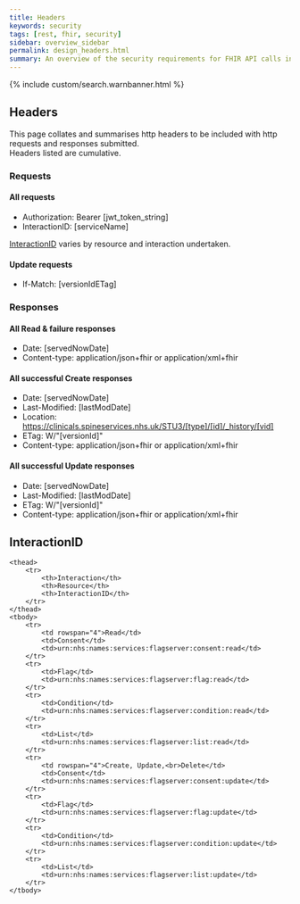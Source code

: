 ```yaml
---
title: Headers
keywords: security
tags: [rest, fhir, security]
sidebar: overview_sidebar
permalink: design_headers.html
summary: An overview of the security requirements for FHIR API calls into Spine.
---
```

{% include custom/search.warnbanner.html %}

## Headers ##

This page collates and summarises http headers to be included with http requests and responses submitted.  
Headers listed are cumulative.
### Requests ###

#### All requests ####
* Authorization: Bearer [jwt_token_string]
* InteractionID: [serviceName]

[InteractionID](/design_headers.html#interactionid) varies by resource and interaction undertaken.

#### Update requests ####
* If-Match: [versionIdETag]

### Responses ###

#### All Read & failure responses ####
* Date: [servedNowDate]
* Content-type: application/json+fhir or application/xml+fhir

#### All successful Create responses ####
* Date: [servedNowDate]
* Last-Modified: [lastModDate]
* Location: https://clinicals.spineservices.nhs.uk/STU3/[type]/[id]/_history/[vid]
* ETag: W/"[versionId]"
* Content-type: application/json+fhir or application/xml+fhir

#### All successful Update responses ####
* Date: [servedNowDate]
* Last-Modified: [lastModDate]
* ETag: W/"[versionId]"
* Content-type: application/json+fhir or application/xml+fhir


## InteractionID ##


<table>

    <thead>
        <tr>
            <th>Interaction</th>
            <th>Resource</th>
            <th>InteractionID</th>
        </tr>
    </thead>
    <tbody>
        <tr>
            <td rowspan="4">Read</td>
            <td>Consent</td>
            <td>urn:nhs:names:services:flagserver:consent:read</td>
        </tr>
        <tr>
            <td>Flag</td>
            <td>urn:nhs:names:services:flagserver:flag:read</td>
        </tr>
        <tr>
            <td>Condition</td>
            <td>urn:nhs:names:services:flagserver:condition:read</td>
        </tr>
        <tr>
            <td>List</td>
            <td>urn:nhs:names:services:flagserver:list:read</td>
        </tr>
        <tr>
            <td rowspan="4">Create, Update,<br>Delete</td>
            <td>Consent</td>
            <td>urn:nhs:names:services:flagserver:consent:update</td>
        </tr>
        <tr>
            <td>Flag</td>
            <td>urn:nhs:names:services:flagserver:flag:update</td>
        </tr>
        <tr>
            <td>Condition</td>
            <td>urn:nhs:names:services:flagserver:condition:update</td>
        </tr>
        <tr>
            <td>List</td>
            <td>urn:nhs:names:services:flagserver:list:update</td>
        </tr>
    </tbody>

</table>

